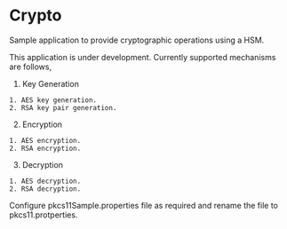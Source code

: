 # Crypto
Sample application to provide cryptographic operations using a HSM.

This application is under development. Currently supported mechanisms are follows,
  1. Key Generation
  
    1. AES key generation.
    2. RSA key pair generation.
  2. Encryption
  
    1. AES encryption.
    2. RSA encryption.
  3. Decryption
  
    1. AES decryption.
    2. RSA decryption.

Configure pkcs11Sample.properties file as required and rename the file to pkcs11.protperties.

